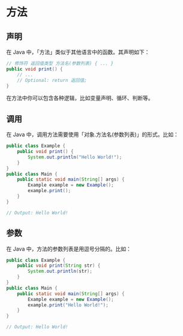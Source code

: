 # 方法

## 声明

在 Java 中，「方法」类似于其他语言中的函数。其声明如下：

```java
// 修饰符 返回值类型 方法名(参数列表) { ... }
public void print() {
    // ...
    // Optional: return 返回值;
}
```
在方法中你可以包含各种逻辑，比如变量声明、循环、判断等。

## 调用

在 Java 中，调用方法需要使用「对象.方法名(参数列表)」的形式。比如：

```java
public class Example {
    public void print() {
        System.out.println("Hello World!");
    }
}
public class Main {
    public static void main(String[] args) {
        Example example = new Example();
        example.print();
    }
}

// Output: Hello World!
```

## 参数

在 Java 中，方法的参数列表是用逗号分隔的。比如：

```java
public class Example {
    public void print(String str) {
        System.out.println(str);
    }
}
public class Main {
    public static void main(String[] args) {
        Example example = new Example();
        example.print("Hello World!");
    }
}

// Output: Hello World!
```